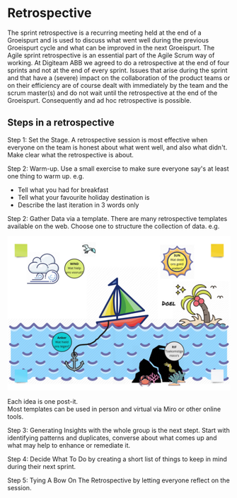 # Retrospective

The sprint retrospective is a recurring meeting held at the end of a Groeispurt and is used to discuss what went well during the previous Groeispurt cycle and what can be improved in the next Groeispurt. The Agile sprint retrospective is an essential part of the Agile Scrum way of working. At Digiteam ABB we agreed to do a retrospective at the end of four sprints and not at the end of every sprint. Issues that arise during the sprint and that have a \(severe\) impact on the collaboration of the product teams or on their efficiency are of course dealt with immediately by the team and the scrum master\(s\) and do not wait until the retrospective at the end of the Groeispurt. Consequently and ad hoc retrospective is possible.

## Steps in a retrospective

Step 1: Set the Stage. A retrospective session is most effective when everyone on the team is honest about what went well, and also what didn't. Make clear what the retrospective is about.

Step 2: Warm-up. Use a small exercise to make sure everyone say's at least one thing to warm up.  e.g.

* Tell what you had for breakfast
* Tell what your favourite  holiday destination is
* Describe the last iteration in 3 words only

Step 2: Gather Data via a template. There are many retrospective templates available on the web. Choose one to structure the collection of data. e.g.

![](../../.gitbook/assets/untitled-copy-of-sailboat-retrospective.jpg)

Each idea is one post-it.  
Most templates can be used in person and virtual via Miro or other online tools.

Step 3: Generating Insights with the whole group is the next stept. Start with identifying patterns and duplicates, converse about what comes up and what may help to enhance or remediate it.

Step 4: Decide What To Do by creating a short list of things to keep in mind during their next sprint.

Step 5: Tying A Bow On The Retrospective by letting everyone reflect on the session.



